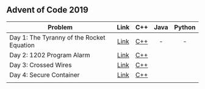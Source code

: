 ## Advent of Code 2019

| Problem | Link | C++ | Java | Python |
| --- | :---: | :---: | :---: | :---: |
| Day 1: The Tyranny of the Rocket Equation | [Link](https://adventofcode.com/2019/day/1) | [C++](Day-01-The-Tyranny-of-the-Rocket-Equation/cpp-2019-01/) | - | - |
| Day 2: 1202 Program Alarm | [Link](https://adventofcode.com/2019/day/2) | [C++](Day-02-1202-Program-Alarm/cpp-2019-02/) | | |
| Day 3: Crossed Wires | [Link](https://adventofcode.com/2019/day/3) | [C++](Day-03-Crossed-Wires/cpp-2019-03/) | | |
| Day 4: Secure Container | [Link](https://adventofcode.com/2019/day/4) | [C++](Day-04-Secure-Container/cpp-2019-04/) | | |
| | | | | |
